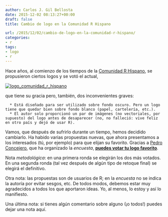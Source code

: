 ```yaml
---
author: Carlos J. Gil Bellosta
date: 2015-12-02 08:13:27+00:00
draft: false
title: Cambio de logo en la Comunidad R Hispano

url: /2015/12/02/cambio-de-logo-en-la-comunidad-r-hispano/
categories:
- r
tags:
- logo
- r
---
```


Hace años, al comienzo de los tiempos de la [Comunidad R Hispano](http://r-es.org/), se propusieron ciertos logos y se votó el actual,

[![logo_comunidad_r_hispano](/wp-uploads/2015/12/logo_comunidad_r_hispano.png)
](/wp-uploads/2015/12/logo_comunidad_r_hispano.png)

que tiene su gracia pero, también, dos inconvenientes graves:




	  * Está diseñado para ser utilizado sobre fondo oscuro. Pero un logo tiene que quedar bien sobre fondo blanco (papel, cartelería, etc.).
	  * El autor solo proporcionó un par de imágenes (no vectoriales, por supuesto) del logo antes de desaparecer (no, no falleció: vive feliz en otro país y dejó de usar R).


Vamos, que después de sufrirlo durante un tiempo, hemos decidido cambiarlo. Ha habido varias propuestas nuevas, que ahora presentamos a los interesados (tú, por ejemplo) para que elijan su favorito. Gracias a [Pedro Concejero](https://twitter.com/ConcejeroPedro), que ha organizado la _encuesta_, [**puedes votar tu logo favorito**](https://es.surveymonkey.com/r/XF7QCC3).

Nota _metodológica_: en una primera ronda se elegirán los dos más votados. En una segunda ronda (tal vez después de algún tipo de retoque final) se elegirá el definitivo.

Otra nota: las propuestas son de usuarios de R; en la _encuesta_ no se indica la autoría por evitar sesgos, etc. De todos modos, debemos estar muy agradecidos a todos los que aportaron ideas. Yo, al menos, lo estoy y así lo manifiesto.

Una última nota: si tienes algún comentario sobre alguno (¡o todos!) puedes dejar una nota aquí.
